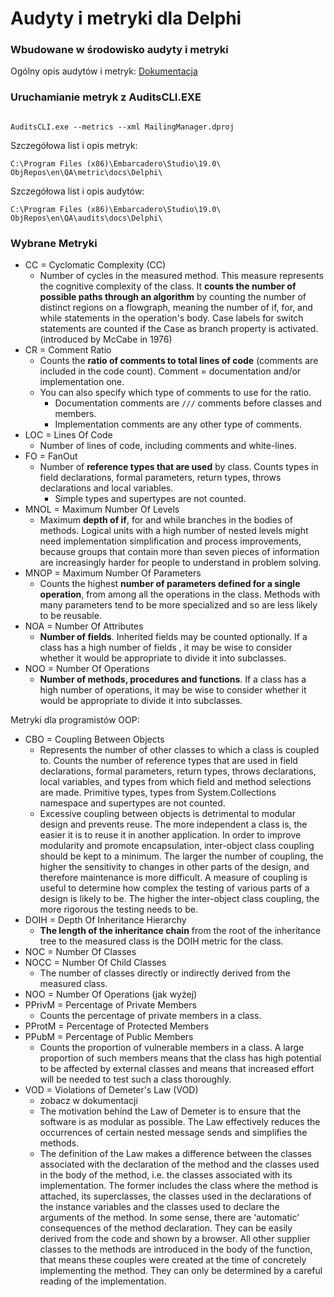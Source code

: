 # Audyty i metryki dla Delphi

### Wbudowane w środowisko audyty i metryki

Ogólny opis audytów i metryk: [Dokumentacja](http://docwiki.embarcadero.com/RADStudio/Tokyo/en/Source_Code_Audits_and_Metrics)

### Uruchamianie metryk z AuditsCLI.EXE

```

AuditsCLI.exe --metrics --xml MailingManager.dproj

```


Szczegółowa list i opis metryk:

```
C:\Program Files (x86)\Embarcadero\Studio\19.0\
ObjRepos\en\QA\metric\docs\Delphi\
```
Szczegółowa list i opis audytów:

```
C:\Program Files (x86)\Embarcadero\Studio\19.0\
ObjRepos\en\QA\audits\docs\Delphi\
```

### Wybrane Metryki

* CC = Cyclomatic Complexity (CC)
    * Number of cycles in the measured method. This measure represents the cognitive complexity of the class. It **counts the number of possible paths through an algorithm** by counting the number of distinct regions on a flowgraph, meaning the number of if, for, and while statements in the operation's body. Case labels for switch statements are counted if the Case as branch property is activated. (introduced by McCabe in 1976)
* CR = Comment Ratio
    * Counts the **ratio of comments to total lines of code** (comments are included in the code count). Comment = documentation and/or implementation one. 
    * You can also specify which type of comments to use for the ratio.
        * Documentation comments are ```///``` comments before classes and members.
        * Implementation comments are any other type of comments.
* LOC = Lines Of Code
    * Number of lines of code, including comments and white-lines.
* FO = FanOut
    * Number of **reference types that are used** by class. Counts types in field declarations, formal parameters, return types, throws declarations and local variables. 
        * Simple types and supertypes are not counted.
* MNOL = Maximum Number Of Levels
    * Maximum **depth of if**, for and while branches in the bodies of methods. Logical units with a high number of nested levels might need implementation simplification and process improvements, because groups that contain more than seven pieces of information are increasingly harder for people to understand in problem solving.
* MNOP = Maximum Number Of Parameters
    * Counts the highest **number of parameters defined for a single operation**, from among all the operations in the class. Methods with many parameters tend to be more specialized and so are less likely to be reusable.
* NOA = Number Of Attributes
    * **Number of fields**. Inherited fields may be counted optionally. If a class has a high number of fields , it may be wise to consider whether it would be appropriate to divide it into subclasses.
* NOO = Number Of Operations
    * **Number of methods, procedures and functions**. If a class has a high number of operations, it may be wise to consider whether it would be appropriate to divide it into subclasses.

Metryki dla programistów OOP:

* CBO = Coupling Between Objects
    * Represents the number of other classes to which a class is coupled to. Counts the number of reference types that are used in field declarations, formal parameters, return types, throws declarations, local variables, and types from which field and method selections are made. Primitive types, types from System.Collections namespace and supertypes are not counted.
    * Excessive coupling between objects is detrimental to modular design and prevents reuse. The more independent a class is, the easier it is to reuse it in another application. In order to improve modularity and promote encapsulation, inter-object class coupling should be kept to a minimum. The larger the number of coupling, the higher the sensitivity to changes in other parts of the design, and therefore maintenance is more difficult. A measure of coupling is useful to determine how complex the testing of various parts of a design is likely to be. The higher the inter-object class coupling, the more rigorous the testing needs to be.
* DOIH = Depth Of Inheritance Hierarchy
    * **The length of the inheritance chain** from the root of the inheritance tree to the measured class is the DOIH metric for the class.
* NOC = Number Of Classes
* NOCC = Number Of Child Classes
    * The number of classes directly or indirectly derived from the measured class.
* NOO = Number Of Operations (jak wyżej)
* PPrivM = Percentage of Private Members
    * Counts the percentage of private members in a class.
* PProtM = Percentage of Protected Members
* PPubM = Percentage of Public Members
    * Counts the proportion of vulnerable members in a class. A large proportion of such members means that the class has high potential to be affected by external classes and means that increased effort will be needed to test such a class thoroughly.
* VOD = Violations of Demeter's Law (VOD)
    * zobacz w dokumentacji
    * The motivation behind the Law of Demeter is to ensure that the software is as modular as possible. The Law effectively reduces the occurrences of certain nested message sends and simplifies the methods.
    * The definition of the Law makes a difference between the classes associated with the declaration of the method and the classes used in the body of the method, i.e. the classes associated with its implementation. The former includes the class where the method is attached, its superclasses, the classes used in the declarations of the instance variables and the classes used to declare the arguments of the method. In some sense, there are 'automatic' consequences of the method declaration. They can be easily derived from the code and shown by a browser. All other supplier classes to the methods are introduced in the body of the function, that means these couples were created at the time of concretely implementing the method. They can only be determined by a careful reading of the implementation.